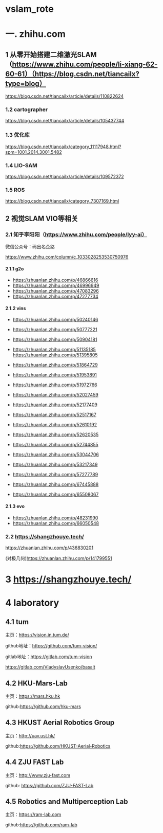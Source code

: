 # vslam_rote

# 一. zhihu.com

## 1 从零开始搭建二维激光SLAM（https://www.zhihu.com/people/li-xiang-62-60-61）（https://blog.csdn.net/tiancailx?type=blog）

https://blog.csdn.net/tiancailx/article/details/110822624

### 1.2 cartographer

https://blog.csdn.net/tiancailx/article/details/105437744

### 1.3 优化库

https://blog.csdn.net/tiancailx/category_11117948.html?spm=1001.2014.3001.5482

### 1.4 LIO-SAM

https://blog.csdn.net/tiancailx/article/details/109572372

### 1.5 ROS

https://blog.csdn.net/tiancailx/category_7307169.html

## 2 视觉SLAM  VIO等相关

### 2.1 知乎李阳阳（https://www.zhihu.com/people/lyy-ai）

微信公众号：码出名企路

https://www.zhihu.com/column/c_1033028253530750976

#### 2.1.1 g2o

- https://zhuanlan.zhihu.com/p/46866616
- https://zhuanlan.zhihu.com/p/46996949
- https://zhuanlan.zhihu.com/p/47083296
- https://zhuanlan.zhihu.com/p/47277734

#### 2.1.2 vins

- https://zhuanlan.zhihu.com/p/50240146
- https://zhuanlan.zhihu.com/p/50777221
- https://zhuanlan.zhihu.com/p/50904181
- https://zhuanlan.zhihu.com/p/51135185    https://zhuanlan.zhihu.com/p/51395805
- https://zhuanlan.zhihu.com/p/51864729
- https://zhuanlan.zhihu.com/p/51953891
- https://zhuanlan.zhihu.com/p/51972766
- https://zhuanlan.zhihu.com/p/52027459
- https://zhuanlan.zhihu.com/p/52177409
- https://zhuanlan.zhihu.com/p/52517167
- https://zhuanlan.zhihu.com/p/52610192
- https://zhuanlan.zhihu.com/p/52620535
- https://zhuanlan.zhihu.com/p/52744855
- https://zhuanlan.zhihu.com/p/53044706
- https://zhuanlan.zhihu.com/p/53217349
- https://zhuanlan.zhihu.com/p/57277789

- https://zhuanlan.zhihu.com/p/67445888
- https://zhuanlan.zhihu.com/p/65508067

#### 2.1.3 evo

- https://zhuanlan.zhihu.com/p/48231990
- https://zhuanlan.zhihu.com/p/66050548

### 2.2 https://shangzhouye.tech/







https://zhuanlan.zhihu.com/p/436830201

(对极几何)https://zhuanlan.zhihu.com/p/141799551

# 3 https://shangzhouye.tech/

# 4 laboratory

## 4.1 tum

主页：https://vision.in.tum.de/

github地址：https://github.com/tum-vision/

gitlab地址：https://gitlab.com/tum-vision

https://gitlab.com/VladyslavUsenko/basalt

## 4.2 HKU-Mars-Lab     

主页：https://mars.hku.hk                

github:https://github.com/hku-mars          

## 4.3 HKUST Aerial Robotics Group                         

主页：http://uav.ust.hk/

github:https://github.com/HKUST-Aerial-Robotics

## 4.4 ZJU FAST Lab  

主页：http://www.zju-fast.com

github: https://github.com/ZJU-FAST-Lab

## 4.5 Robotics and Multiperception Lab        

主页：https://ram-lab.com

github:https://github.com/ram-lab